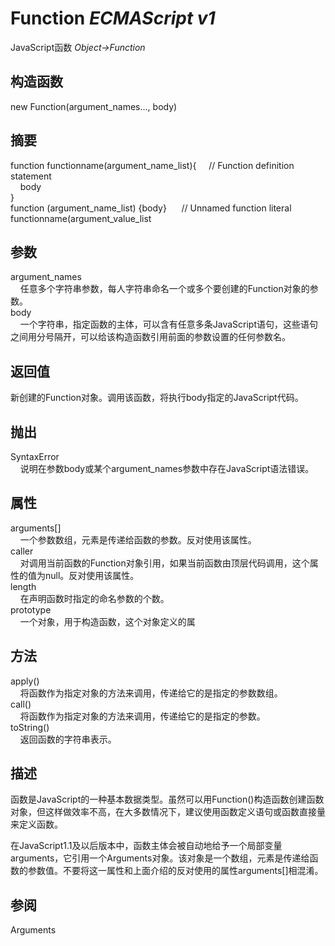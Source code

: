 # Function _ECMAScript v1_

JavaScript函数 _Object->Function_

## 构造函数

new Function(argument\_names..., body)

## 摘要

function functionname(argument\_name\_list){     // Function definition statement  
    body  
}  
function (argument\_name\_list) {body}      // Unnamed function literal  
functionname(argument\_value\_list

## 参数

argument\_names  
    任意多个字符串参数，每人字符串命名一个或多个要创建的Function对象的参数。  
body  
    一个字符串，指定函数的主体，可以含有任意多条JavaScript语句，这些语句之间用分号隔开，可以给该构造函数引用前面的参数设置的任何参数名。

## 返回值

新创建的Function对象。调用该函数，将执行body指定的JavaScript代码。

## 抛出

SyntaxError  
    说明在参数body或某个argument\_names参数中存在JavaScript语法错误。

## 属性

arguments[]  
    一个参数数组，元素是传递给函数的参数。反对使用该属性。  
caller  
    对调用当前函数的Function对象引用，如果当前函数由顶层代码调用，这个属性的值为null。反对使用该属性。  
length  
    在声明函数时指定的命名参数的个数。  
prototype  
    一个对象，用于构造函数，这个对象定义的属

## 方法

apply()  
    将函数作为指定对象的方法来调用，传递给它的是指定的参数数组。  
call()  
    将函数作为指定对象的方法来调用，传递给它的是指定的参数。  
toString()  
    返回函数的字符串表示。

## 描述

函数是JavaScript的一种基本数据类型。虽然可以用Function()构造函数创建函数对象，但这样做效率不高，在大多数情况下，建议使用函数定义语句或函数直接量来定义函数。  
  
  
在JavaScript1.1及以后版本中，函数主体会被自动地给予一个局部变量arguments，它引用一个Arguments对象。该对象是一个数组，元素是传递给函数的参数值。不要将这一属性和上面介绍的反对使用的属性arguments[]相混淆。

## 参阅

Arguments

